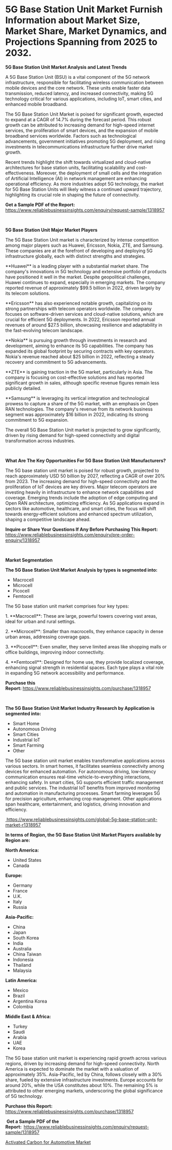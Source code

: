 <p><h1>5G Base Station Unit Market Furnish Information about Market Size, Market Share, Market Dynamics, and Projections Spanning from 2025 to 2032.</h1></p><p><strong>5G Base Station Unit Market Analysis and Latest Trends</strong></p>
<p><p>A 5G Base Station Unit (BSU) is a vital component of the 5G network infrastructure, responsible for facilitating wireless communication between mobile devices and the core network. These units enable faster data transmission, reduced latency, and increased connectivity, making 5G technology critical for various applications, including IoT, smart cities, and enhanced mobile broadband.</p><p>The 5G Base Station Unit Market is poised for significant growth, expected to expand at a CAGR of 14.7% during the forecast period. This robust growth can be attributed to increasing demand for high-speed internet services, the proliferation of smart devices, and the expansion of mobile broadband services worldwide. Factors such as technological advancements, government initiatives promoting 5G deployment, and rising investments in telecommunications infrastructure further drive market growth.</p><p>Recent trends highlight the shift towards virtualized and cloud-native architectures for base station units, facilitating scalability and cost-effectiveness. Moreover, the deployment of small cells and the integration of Artificial Intelligence (AI) in network management are enhancing operational efficiency. As more industries adopt 5G technology, the market for 5G Base Station Units will likely witness a continued upward trajectory, highlighting its crucial role in shaping the future of connectivity.</p></p>
<p><strong>Get a Sample PDF of the Report:&nbsp;</strong> <a href="https://www.reliablebusinessinsights.com/enquiry/request-sample/1318957?utm_campaign=3582&utm_medium=2&utm_source=Github&utm_content=ia&utm_term=29032025&utm_id=5g-base-station-unit">https://www.reliablebusinessinsights.com/enquiry/request-sample/1318957</a></p>
<p>&nbsp;</p>
<p><strong>5G Base Station Unit Major Market Players</strong></p>
<p><p>The 5G Base Station Unit market is characterized by intense competition among major players such as Huawei, Ericsson, Nokia, ZTE, and Samsung. These companies are at the forefront of developing and deploying 5G infrastructure globally, each with distinct strengths and strategies.</p><p>**Huawei** is a leading player with a substantial market share. The company's innovations in 5G technology and extensive portfolio of products have positioned it well in the market. Despite geopolitical challenges, Huawei continues to expand, especially in emerging markets. The company reported revenue of approximately $99.5 billion in 2022, driven largely by its telecom solutions.</p><p>**Ericsson** has also experienced notable growth, capitalizing on its strong partnerships with telecom operators worldwide. The company focuses on software-driven services and cloud-native solutions, which are crucial for efficient 5G deployments. In 2022, Ericsson reported annual revenues of around $27.5 billion, showcasing resilience and adaptability in the fast-evolving telecom landscape.</p><p>**Nokia** is pursuing growth through investments in research and development, aiming to enhance its 5G capabilities. The company has expanded its global footprint by securing contracts with key operators. Nokia's revenue reached about $25 billion in 2022, reflecting a steady recovery and commitment to 5G advancements.</p><p>**ZTE** is gaining traction in the 5G market, particularly in Asia. The company is focusing on cost-effective solutions and has reported significant growth in sales, although specific revenue figures remain less publicly detailed.</p><p>**Samsung** is leveraging its vertical integration and technological prowess to capture a share of the 5G market, with an emphasis on Open RAN technologies. The company's revenue from its network business segment was approximately $16 billion in 2022, indicating its strong commitment to 5G expansion.</p><p>The overall 5G Base Station Unit market is projected to grow significantly, driven by rising demand for high-speed connectivity and digital transformation across industries.</p></p>
<p>&nbsp;</p>
<p><strong>What Are The Key Opportunities For 5G Base Station Unit Manufacturers?</strong></p>
<p><p>The 5G base station unit market is poised for robust growth, projected to reach approximately USD 50 billion by 2027, reflecting a CAGR of over 20% from 2023. The increasing demand for high-speed connectivity and the proliferation of IoT devices are key drivers. Major telecom operators are investing heavily in infrastructure to enhance network capabilities and coverage. Emerging trends include the adoption of edge computing and Open RAN architecture, optimizing efficiency. As 5G applications expand in sectors like automotive, healthcare, and smart cities, the focus will shift towards energy-efficient solutions and enhanced spectrum utilization, shaping a competitive landscape ahead.</p></p>
<p><strong>Inquire or Share Your Questions If Any Before Purchasing This Report:</strong> <a href="https://www.reliablebusinessinsights.com/enquiry/pre-order-enquiry/1318957?utm_campaign=3582&utm_medium=2&utm_source=Github&utm_content=ia&utm_term=29032025&utm_id=5g-base-station-unit">https://www.reliablebusinessinsights.com/enquiry/pre-order-enquiry/1318957</a></p>
<p>&nbsp;</p>
<p><strong>Market Segmentation</strong></p>
<p><strong>The 5G Base Station Unit Market Analysis by types is segmented into:</strong></p>
<p><ul><li>Macrocell</li><li>Microcell</li><li>Picocell</li><li>Femtocell</li></ul></p>
<p><p>The 5G base station unit market comprises four key types: </p><p>1. **Macrocell**: These are large, powerful towers covering vast areas, ideal for urban and rural settings. </p><p>2. **Microcell**: Smaller than macrocells, they enhance capacity in dense urban areas, addressing coverage gaps. </p><p>3. **Picocell**: Even smaller, they serve limited areas like shopping malls or office buildings, improving indoor connectivity. </p><p>4. **Femtocell**: Designed for home use, they provide localized coverage, enhancing signal strength in residential spaces. Each type plays a vital role in expanding 5G network accessibility and performance.</p></p>
<p><strong>Purchase this Report:&nbsp;</strong><a href="https://www.reliablebusinessinsights.com/purchase/1318957?utm_campaign=3582&utm_medium=2&utm_source=Github&utm_content=ia&utm_term=29032025&utm_id=5g-base-station-unit">https://www.reliablebusinessinsights.com/purchase/1318957</a></p>
<p>&nbsp;</p>
<p><strong>The 5G Base Station Unit Market Industry Research by Application is segmented into:</strong></p>
<p><ul><li>Smart Home</li><li>Autonomous Driving</li><li>Smart Cities</li><li>Industrial IoT</li><li>Smart Farming</li><li>Other</li></ul></p>
<p><p>The 5G base station unit market enables transformative applications across various sectors. In smart homes, it facilitates seamless connectivity among devices for enhanced automation. For autonomous driving, low-latency communication ensures real-time vehicle-to-everything interactions, enhancing safety. In smart cities, 5G supports efficient traffic management and public services. The industrial IoT benefits from improved monitoring and automation in manufacturing processes. Smart farming leverages 5G for precision agriculture, enhancing crop management. Other applications span healthcare, entertainment, and logistics, driving innovation and efficiency.</p></p>
<p><a href="https://www.reliablebusinessinsights.com/global-5g-base-station-unit-market-r1318957?utm_campaign=3582&utm_medium=2&utm_source=Github&utm_content=ia&utm_term=29032025&utm_id=5g-base-station-unit">&nbsp;https://www.reliablebusinessinsights.com/global-5g-base-station-unit-market-r1318957</a></p>
<p><strong>In terms of Region, the 5G Base Station Unit Market Players available by Region are:</strong></p>
<p>
    <p> <strong> North America: </strong>
        <ul>
            <li>United States</li>
            <li>Canada</li>
        </ul>
        </p> 
    <p> <strong> Europe: </strong>
        <ul>
            <li>Germany</li>
            <li>France</li>
            <li>U.K.</li>
            <li>Italy</li>
            <li>Russia</li>
        </ul>
        </p> 
    <p> <strong> Asia-Pacific: </strong>
        <ul>
            <li>China</li>
            <li>Japan</li>
            <li>South Korea</li>
            <li>India</li>
            <li>Australia</li>
            <li>China Taiwan</li>
            <li>Indonesia</li>
            <li>Thailand</li>
            <li>Malaysia</li>
        </ul>
        </p> 
    <p> <strong> Latin America: </strong>
        <ul>
            <li>Mexico</li>
            <li>Brazil</li>
            <li>Argentina Korea</li>
            <li>Colombia</li>
        </ul>
        </p> 
    <p> <strong> Middle East & Africa: </strong>
        <ul>
            <li>Turkey</li>
            <li>Saudi</li>
            <li>Arabia</li>
            <li>UAE</li>
            <li>Korea</li>
        </ul>
    </p>
    </p>
<p><p>The 5G base station unit market is experiencing rapid growth across various regions, driven by increasing demand for high-speed connectivity. North America is expected to dominate the market with a valuation of approximately 35%. Asia-Pacific, led by China, follows closely with a 30% share, fueled by extensive infrastructure investments. Europe accounts for around 20%, while the USA constitutes about 10%. The remaining 5% is attributed to other emerging markets, underscoring the global significance of 5G technology.</p></p>
<p><strong>Purchase this Report: </strong><a href="https://www.reliablebusinessinsights.com/purchase/1318957?utm_campaign=3582&utm_medium=2&utm_source=Github&utm_content=ia&utm_term=29032025&utm_id=5g-base-station-unit">https://www.reliablebusinessinsights.com/purchase/1318957</a></p>
<p>&nbsp;<strong>Get a Sample PDF of the Report:&nbsp;&nbsp;</strong><a href="https://www.reliablebusinessinsights.com/enquiry/request-sample/1318957?utm_campaign=3582&utm_medium=2&utm_source=Github&utm_content=ia&utm_term=29032025&utm_id=5g-base-station-unit">https://www.reliablebusinessinsights.com/enquiry/request-sample/1318957</a></p>
<p><strong></strong></p>
<p><p><a href="https://github.com/belhejmawoue/Market-Research-Report-List-1/blob/main/activated-carbon-for-automotive-market.md?utm_campaign=3582&utm_medium=2&utm_source=Github&utm_content=ia&utm_term=29032025&utm_id=5g-base-station-unit">Activated Carbon for Automotive Market</a></p></p>